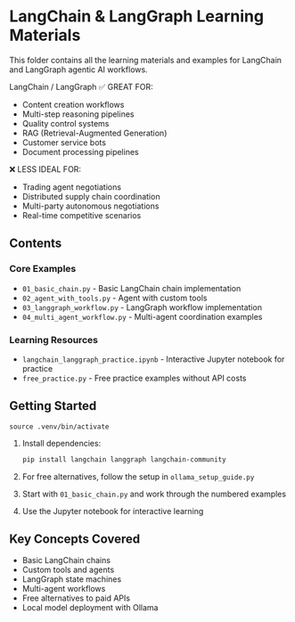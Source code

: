 # LangChain & LangGraph Learning Materials

This folder contains all the learning materials and examples for LangChain and LangGraph agentic AI workflows.


LangChain / LangGraph
✅ GREAT FOR:
- Content creation workflows
- Multi-step reasoning pipelines  
- Quality control systems
- RAG (Retrieval-Augmented Generation)
- Customer service bots
- Document processing pipelines

❌ LESS IDEAL FOR:
- Trading agent negotiations
- Distributed supply chain coordination
- Multi-party autonomous negotiations
- Real-time competitive scenarios

## Contents

### Core Examples
- `01_basic_chain.py` - Basic LangChain chain implementation
- `02_agent_with_tools.py` - Agent with custom tools
- `03_langgraph_workflow.py` - LangGraph workflow implementation
- `04_multi_agent_workflow.py` - Multi-agent coordination examples

### Learning Resources
- `langchain_langgraph_practice.ipynb` - Interactive Jupyter notebook for practice
- `free_practice.py` - Free practice examples without API costs

## Getting Started

```
source .venv/bin/activate
```

1. Install dependencies:
   ```bash
   pip install langchain langgraph langchain-community
   ```

2. For free alternatives, follow the setup in `ollama_setup_guide.py`

3. Start with `01_basic_chain.py` and work through the numbered examples

4. Use the Jupyter notebook for interactive learning

## Key Concepts Covered

- Basic LangChain chains
- Custom tools and agents
- LangGraph state machines
- Multi-agent workflows
- Free alternatives to paid APIs
- Local model deployment with Ollama

